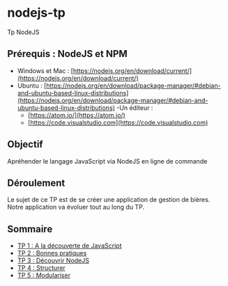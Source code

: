 # nodejs-tp
Tp NodeJS

## Prérequis : NodeJS et NPM

- Windows et Mac : [https://nodejs.org/en/download/current/](https://nodejs.org/en/download/current/)
- Ubuntu : [https://nodejs.org/en/download/package-manager/#debian-and-ubuntu-based-linux-distributions](https://nodejs.org/en/download/package-manager/#debian-and-ubuntu-based-linux-distributions)
-Un éditeur :
    - [https://atom.io/](https://atom.io/)
    - [https://code.visualstudio.com](https://code.visualstudio.com)

## Objectif

Apréhender le langage JavaScript via NodeJS en ligne de commande

## Déroulement

Le sujet de ce TP est de se créer une application de gestion  de bières. Notre application va évoluer tout au long du TP.

## Sommaire

- [TP 1 : A la découverte de JavaScript](./tp1)
- [TP 2 : Bonnes pratiques](./tp2)
- [TP 3 : Découvrir NodeJS](./tp3)
- [TP 4 : Structurer](./tp4)
- [TP 5 : Modulariser](./tp5)